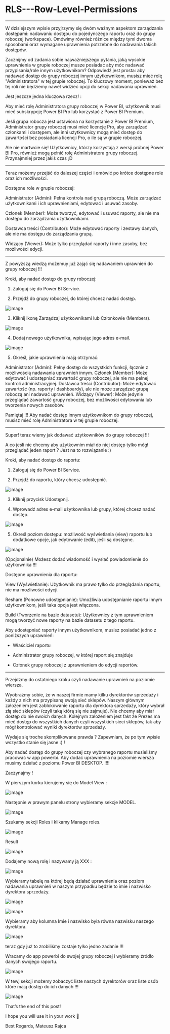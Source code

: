 # RLS---Row-Level-Permissions
----------
W dzisiejszym wpisie przyjrzymy się dwóm ważnym aspektom zarządzania dostępami: nadawaniu dostępu do pojedynczego raportu oraz do grupy roboczej (workspace).
Omówimy również różnice między tymi dwoma sposobami oraz wymagane uprawnienia potrzebne do nadawania takich dostępów.

Zacznijmy od zadania sobie najważniejszego pytania, jaką wysokie uprawnienia w grupie roboczej musze posiadać aby móc nadawać przypisania/role innym użytkownikom?
Odpowiedź jest prosta:  aby nadawać dostęp do grupy roboczej innym użytkownikom, musisz mieć rolę "Administratora" w tej grupie roboczej.
To kluczowy moment, ponieważ bez tej roli nie będziemy nawet widzieć opcji do sekcji nadawania uprawnień.

Jest jeszcze jedna kluczowa rzecz! :

Aby mieć rolę Administratora grupy roboczej w Power BI, użytkownik musi mieć subskrypcję Power BI Pro lub korzystać z Power BI Premium.

Jeśli grupa robocza jest ustawiona na korzystanie z Power BI Premium, Administrator grupy roboczej musi mieć licencję Pro, aby zarządzać członkami i dostępem, ale inni użytkownicy mogą mieć dostęp do zawartości bez posiadania licencji Pro, o ile są w grupie roboczej.

Ale nie martwcie się! Użytkownicy, którzy korzystają z wersji próbnej Power BI Pro, również mogą pełnić rolę Administratora grupy roboczej. Przynajmniej przez jakiś czas ;D 

--------------------

Teraz możemy przejść do daleszej części i omówić po krótce dostępne role oraz ich możliwości.

Dostępne role w grupie roboczej:

Administrator (Admin): Pełna kontrola nad grupą roboczą. Może zarządzać użytkownikami i ich uprawnieniami, edytować i usuwać zasoby.

Członek (Member): Może tworzyć, edytować i usuwać raporty, ale nie ma dostępu do zarządzania użytkownikami.

Dostawca treści (Contributor): Może edytować raporty i zestawy danych, ale nie ma dostępu do zarządzania grupą.

Widzący (Viewer): Może tylko przeglądać raporty i inne zasoby, bez możliwości edycji.


-----------

Z powyższą wiedzą możemuy już zająć się nadawaniem uprawnień do grupy roboczej !!!

Kroki, aby nadać dostęp do grupy roboczej:

1) Zaloguj się do Power BI Service.

2) Przejdź do grupy roboczej, do której chcesz nadać dostęp.

![image](https://github.com/user-attachments/assets/3e788f9a-ad0c-43cb-bb6a-e6af13fa0cd2)

3) Kliknij ikonę Zarządzaj użytkownikami lub Członkowie (Members).

![image](https://github.com/user-attachments/assets/cc65af7b-c318-4768-ad6f-1acd0d7e798d)

4) Dodaj nowego użytkownika, wpisując jego adres e-mail.

![image](https://github.com/user-attachments/assets/0179fb23-6d2d-499d-aa33-13318539f0a4)

5) Określ, jakie uprawnienia mają otrzymać:

Administrator (Admin): Pełny dostęp do wszystkich funkcji, łącznie z możliwością nadawania uprawnień innym.
Członek (Member): Może edytować i udostępniać zawartość grupy roboczej, ale nie ma pełnej kontroli administracyjnej.
Dostawca treści (Contributor): Może edytować zawartość (np. raporty i dashboardy), ale nie może zarządzać grupą roboczą ani nadawać uprawnień.
Widzący (Viewer): Może jedynie przeglądać zawartość grupy roboczej, bez możliwości edytowania lub tworzenia nowych zasobów.

Pamiętaj !!! 
Aby nadać dostęp innym użytkownikom do grupy roboczej, musisz mieć rolę Administratora w tej grupie roboczej.



-----------------

Super! teraz wiemy jak dodawać użytkowników do grupy roboczej !!!

A co jeśli nie chcemy aby użytkownim miał do niej dostęp tylko mógł przeglądać jeden raport ?
Jest na to rozwiązanie :) 

Kroki, aby nadać dostęp do raportu:

1) Zaloguj się do Power BI Service.

2) Przejdź do raportu, który chcesz udostępnić.

![image](https://github.com/user-attachments/assets/6eb77676-c0d2-471c-8db4-1887a2919fc2)

3) Kliknij przycisk Udostępnij.

4) Wprowadź adres e-mail użytkownika lub grupy, której chcesz nadać dostęp.

![image](https://github.com/user-attachments/assets/f79b9ff2-fed8-4a4f-b771-fcb01098b256)

5) Określ poziom dostępu: możliwość wyświetlania (view) raportu lub dodatkowe opcje, jak edytowanie (edit), jeśli są dostępne.

![image](https://github.com/user-attachments/assets/d4af1da7-69e2-41a6-9793-9cd720c1d8dc)

(Opcjonalnie) Możesz dodać wiadomość i wysłać powiadomienie do użytkownika !!!

Dostępne uprawnienia dla raportu:

View (Wyświetlanie): Użytkownik ma prawo tylko do przeglądania raportu, nie ma możliwości edycji.

Reshare (Ponowne udostępnianie): Umożliwia udostępnianie raportu innym użytkownikom, jeśli taka opcja jest włączona.

Build (Tworzenie na bazie datasetu): Użytkownicy z tym uprawnieniem mogą tworzyć nowe raporty na bazie datasetu z tego raportu.

Aby udostępniać raporty innym użytkownikom, musisz posiadać jedno z poniższych uprawnień:

- Właściciel raportu 

- Administrator grupy roboczej, w której raport się znajduje

- Członek grupy roboczej z uprawnieniem do edycji raportów.


---------------

Przejdźmy do ostatniego kroku czyli nadawanie uprawnień na poziomie wiersza.

Wyobraźmy sobie, że w naszej firmie mamy kilku dyrektorów sprzedaży i każdy z nich ma przypisaną swoją sieć sklepów.
Naszym głównym założeniem jest zablokowanie raportu dla dyrektora sprzedaży, który wybrał złą sieć sklepów (czyli taką którą się nie zajmuje).
Nie chcemy aby miał dostęp do nie swoich danych. 
Kolejnym założeniem jest fakt że Prezes ma mieć dostęp do wszystkich danych czyli wszystkich sieci sklepów, tak aby mógł kontrolować wyniki dyrektorów sprzedaży.

Wydaje się troche skomplikowane prawda ? 
Zapewniam, że po tym wpisie wszystko stanie się jasne :) !

Aby nadać dostęp do grupy roboczej czy wybranego raportu musieliśmy pracować w app powerbi.
Aby dodać uprawnienia na poziomie wiersza musimy działać z poziomu Power BI DESKTOP. !!!!

Zaczynajmy ! 

W pierszym korku kierujemy się do Model View :

![image](https://github.com/user-attachments/assets/de7f3171-01ec-4c3a-8d1d-19973cff1524)

Następnie w prawym panelu strony wybieramy sekcje MODEL.

![image](https://github.com/user-attachments/assets/83fcbef5-7ab7-4809-8f79-7d99aa25a87f)

Szukamy sekcji Roles i klikamy Manage roles.

![image](https://github.com/user-attachments/assets/9762bddb-d6c7-4b23-935e-24162cfafcb6)

Result

![image](https://github.com/user-attachments/assets/d513e814-da37-4d03-ab1d-82e67234c93b)

Dodajemy nową rolę i nazywamy ją XXX :

![image](https://github.com/user-attachments/assets/b8bcdd07-9558-4883-9f9b-6f9c7b988a68)

Wybieramy tabelę na której będą działać uprawnienia oraz poziom nadawania uprawnień w naszym przypadku będzie to imie i nazwisko dyrektora sprzedaży.


![image](https://github.com/user-attachments/assets/e32d6cc5-ce97-4867-8909-0fc191a4059c)


![image](https://github.com/user-attachments/assets/2185fe19-fa71-49ee-8f78-babc583a3f95)

Wybieramy aby kolumna Imie i nazwisko  była równa nazwisku naszego dyrektora.

![image](https://github.com/user-attachments/assets/7ca027ee-9e33-4da3-8089-dc96fee7096b)

teraz gdy już to zrobiliśmy zostaje tylko jedno zadanie !!!

Wracamy do app powerbi do swojej grupy roboczej i wybieramy źródło danych swojego raportu.

![image](https://github.com/user-attachments/assets/7592286a-d9db-447a-93a3-e9de214d51d5)

W tewj sekcji możemy zobaczyć liste naszych dyrektorów oraz liste osób które mają dostęp do ich danych !!!

![image](https://github.com/user-attachments/assets/91ca0811-615c-4cf9-81be-d0cbb920dd8b)





That’s the end of this post!

I hope you will use it in your work 🚀

Best Regards, Mateusz Rajca







